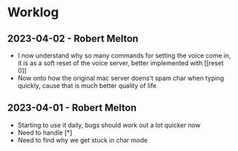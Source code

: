 Worklog
=======
2023-04-02 - Robert Melton
--------------------------
 - I now understand why so many commands for setting the voice come 
   in, it is as a soft reset of the voice server, better implemented
   with [[reset 0]] 
 - Now onto how the original mac server doens't spam char when typing
   quickly, cause that is much better quality of life 

2023-04-01 - Robert Melton
--------------------------
 - Starting to use it daily, bugs should work out a lot quicker now
 - Need to handle [*]
 - Need to find why we get stuck in char mode 
